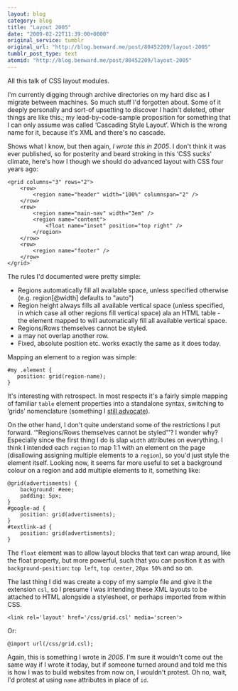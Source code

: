 ```yaml
---
layout: blog
category: blog
title: "Layout 2005"
date: "2009-02-22T11:39:00+0000"
original_service: tumblr
original_url: "http://blog.benward.me/post/80452209/layout-2005"
tumblr_post_type: text
atomid: "http://blog.benward.me/post/80452209/layout-2005"
---
```

All this talk of CSS layout modules.

I'm currently digging through archive directories on my hard disc as I migrate between machines. So much stuff I'd forgotten about. Some of it deeply personally and sort-of upsetting to discover I hadn't deleted, other things are like this.; my lead-by-code-sample proposition for something that I can only assume was called ‘Cascading Style Layout’. Which is the wrong name for it, because it's XML and there's no cascade. 

Shows what I know, but then again, _I wrote this in *2005*_. I don't think it was ever published, so for posterity and beard stroking in this ‘CSS sucks’ climate, here's how I though we should do advanced layout with CSS four years ago:

    <grid columns="3" rows="2">
        <row>
            <region name="header" width="100%" columnspan="2" />
        </row>
        <row>
            <region name="main-nav" width="3em" />
            <region name="content">
                <float name="inset" position="top right" />
            </region>
        </row>
        <row>
            <region name="footer" />
        </row>
    </grid>`

The rules I'd documented were pretty simple:

  * Regions automatically fill all available space, unless specified otherwise (e.g. region[@width] defaults to "auto")
  * Region height always fills all available vertical space (unless specified, in which case all other regions fill vertical space) ala an HTML table - the element mapped to  will automatically fill all available vertical space.
  * Regions/Rows themselves cannot be styled.
  * a <row /> may not overlap another row.
  * Fixed, absolute position etc. works exactly the same as it does today.

Mapping an element to a region was simple:

    #my .element {
       position: grid(region-name);
    }

It's interesting with retrospect. In most respects it's a fairly simple mapping of familiar `table` element properties into a standalone syntax, switching to ‘grids’ nomenclature (something I [still advocate](http://micro.ben-ward.co.uk/post/79626470)).

On the other hand, I don't quite understand some of the restrictions I put forward. ‘<q>Regions/Rows themselves cannot be styled</q>’? I wonder why? Especially since the first thing I do is slap `width` attributes on everything. I think I intended each `region` to map 1:1 with an element on the page (disallowing assigning multiple elements to a `region`), so you'd just style the element itself. Looking now, it seems far more useful to set a background colour on a region and add multiple elements to it, something like:

    @grid(advertisments) {
        background: #eee;
        padding: 5px;
    }
    #google-ad {
        position: grid(advertisments);
    }
    #textlink-ad {
        position: grid(advertisments);
    }

The `float` element was to allow layout blocks that text can wrap around, like the float property, but more powerful, such that you can position it as with `background-position`: `top left`, `top center`, `20px 50%` and so on.

The last thing I did was create a copy of my sample file and give it the extension `csl`, so I presume I was intending these XML layouts to be attached to HTML alongside a stylesheet, or perhaps imported from within CSS.

    <link rel='layout' href='/css/grid.csl' media='screen'>

Or:

    @import url(/css/grid.csl);

Again, this is something I wrote in _2005_. I'm sure it wouldn't come out the same way if I wrote it today, but if someone turned around and told me this is how I was to build websites from now on, I wouldn't protest. Oh no, wait, I'd protest at using `name` attributes in place of `id`.